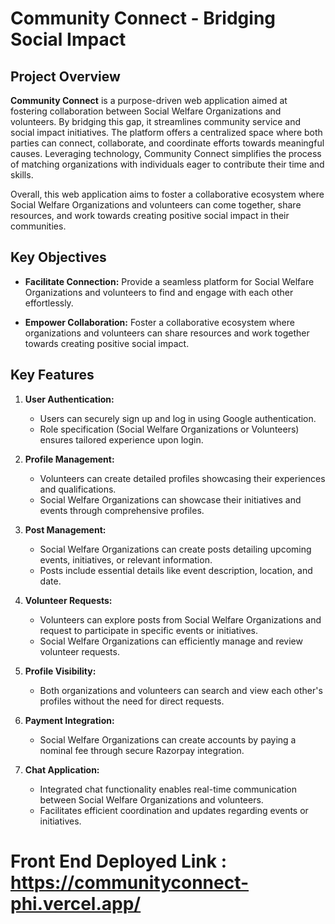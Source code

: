 # Community Connect - Bridging Social Impact

## Project Overview

**Community Connect** is a purpose-driven web application aimed at fostering collaboration between Social Welfare Organizations and volunteers. By bridging this gap, it streamlines community service and social impact initiatives. The platform offers a centralized space where both parties can connect, collaborate, and coordinate efforts towards meaningful causes. Leveraging technology, Community Connect simplifies the process of matching organizations with individuals eager to contribute their time and skills.

Overall, this web application aims to foster a collaborative ecosystem where Social Welfare Organizations and volunteers can come together, share resources, and work towards creating positive social impact in their communities.

## Key Objectives

- **Facilitate Connection:** Provide a seamless platform for Social Welfare Organizations and volunteers to find and engage with each other effortlessly.

- **Empower Collaboration:** Foster a collaborative ecosystem where organizations and volunteers can share resources and work together towards creating positive social impact.

## Key Features

1. **User Authentication:**
    - Users can securely sign up and log in using Google authentication.
    - Role specification (Social Welfare Organizations or Volunteers) ensures tailored experience upon login.

2. **Profile Management:**
    - Volunteers can create detailed profiles showcasing their experiences and qualifications.
    - Social Welfare Organizations can showcase their initiatives and events through comprehensive profiles.

3. **Post Management:**
    - Social Welfare Organizations can create posts detailing upcoming events, initiatives, or relevant information.
    - Posts include essential details like event description, location, and date.

4. **Volunteer Requests:**
    - Volunteers can explore posts from Social Welfare Organizations and request to participate in specific events or initiatives.
    - Social Welfare Organizations can efficiently manage and review volunteer requests.

5. **Profile Visibility:**
    - Both organizations and volunteers can search and view each other's profiles without the need for direct requests.

6. **Payment Integration:**
    - Social Welfare Organizations can create accounts by paying a nominal fee through secure Razorpay integration.

7. **Chat Application:**
    - Integrated chat functionality enables real-time communication between Social Welfare Organizations and volunteers.
    - Facilitates efficient coordination and updates regarding events or initiatives.

# Front End Deployed Link : https://communityconnect-phi.vercel.app/